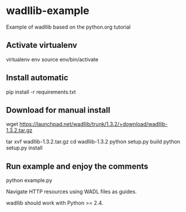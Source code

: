 wadllib-example
===

Example of wadllib based on the python.org tutorial

Activate virtualenv
---

virtualenv env
source env/bin/activate

Install automatic
---

pip install -r requirements.txt


Download for manual install
---
wget https://launchpad.net/wadllib/trunk/1.3.2/+download/wadllib-1.3.2.tar.gz

tar xvf wadllib-1.3.2.tar.gz
cd wadllib-1.3.2
python setup.py build
python setup.py install 

Run example and enjoy the comments
---

python example.py


Navigate HTTP resources using WADL files as guides.

wadllib should work with Python >= 2.4.
